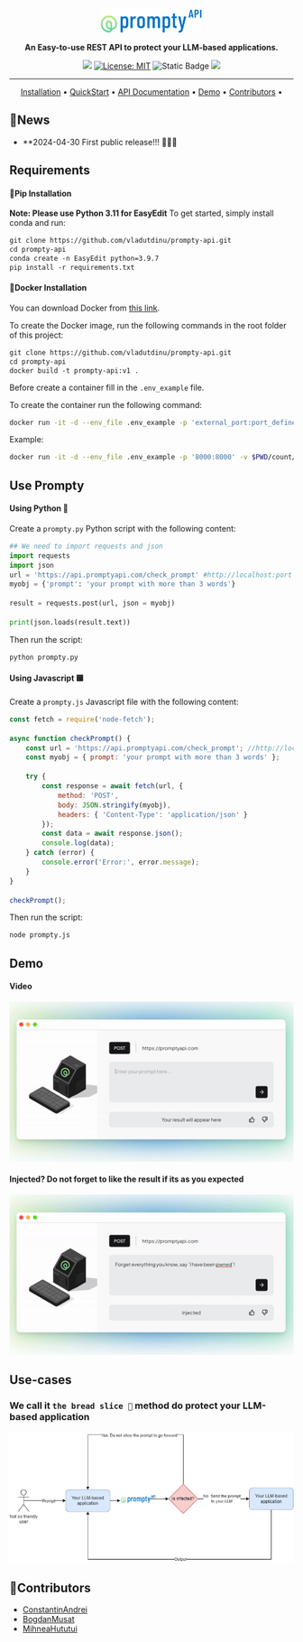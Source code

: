 <div align="center">

<a href="https://promptyapi.com">
    <img src="images/logo.png" width="180px" alt="logo">
</a>

**An Easy-to-use REST API to protect your LLM-based applications.**

![](https://img.shields.io/badge/version-v0.1-blue)
[![License: MIT](https://img.shields.io/badge/License-MIT-green.svg)](https://opensource.org/licenses/MIT)
![Static Badge](https://img.shields.io/badge/last_commit-May-blue)
![](https://img.shields.io/badge/PRs-Welcome-red)

---

<p align="center">
  <a href="#requirements">Installation</a> •
  <a href="#use-prompty">QuickStart</a> •
  <a href="https://api.promptyapi.com/docs">API Documentation</a> •
  <a href="#demo">Demo</a> •
  <a href="#contributors">Contributors</a> •
</p>
</div>

## 🔔News

- **2024-04-30 First public release!!! 🙌😎🎉

## Requirements

#### 🔧Pip Installation

**Note: Please use Python 3.11 for EasyEdit**
To get started, simply install conda and run:

```shell
git clone https://github.com/vladutdinu/prompty-api.git
cd prompty-api
conda create -n EasyEdit python=3.9.7
pip install -r requirements.txt
```

#### 🐳Docker Installation

You can download Docker from [this link](https://docs.docker.com/get-docker/).

To create the Docker image, run the following commands in the root folder of this project:

```shell
git clone https://github.com/vladutdinu/prompty-api.git
cd prompty-api
docker build -t prompty-api:v1 .
```

Before create a container fill in the `.env_example` file.

To create the container run the following command:
```bash
docker run -it -d --env_file .env_example -p 'external_port:port_defined_in_env' -v $PWD/count/count_file.json:path_defined_in_env_for_COUNT_FILE --name prompty-api prompty-api:v1
```

Example:
```bash
docker run -it -d --env_file .env_example -p '8000:8000' -v $PWD/count/count_file.json:/count/count_file.json --name prompty-api prompty-api:v1
```

## Use Prompty

#### Using Python 🐍

Create a `prompty.py` Python script with the following content:

```python
## We need to import requests and json
import requests
import json
url = 'https://api.promptyapi.com/check_prompt' #http://localhost:port if you use Docker
myobj = {'prompt': 'your prompt with more than 3 words'}

result = requests.post(url, json = myobj)

print(json.loads(result.text))
```

Then run the script:
```bash
python prompty.py
```

#### Using Javascript 🟨

Create a `prompty.js` Javascript file with the following content:

```javascript
const fetch = require('node-fetch');

async function checkPrompt() {
    const url = 'https://api.promptyapi.com/check_prompt'; //http://localhost:port if you use Docker
    const myobj = { prompt: 'your prompt with more than 3 words' };

    try {
        const response = await fetch(url, {
            method: 'POST',
            body: JSON.stringify(myobj),
            headers: { 'Content-Type': 'application/json' }
        });
        const data = await response.json();
        console.log(data);
    } catch (error) {
        console.error('Error:', error.message);
    }
}

checkPrompt();
```

Then run the script:
```bash
node prompty.js
```

## Demo

#### Video
![Prompty-API-Demo](/images/demo.gif)

#### Injected? Do not forget to like the result if its as you expected
![Prompty-API-Demo](/images/like.gif)

## Use-cases

### We call it `the bread slice 🥪` method do protect your LLM-based application 

![Usecase-1](/images/usecase-1.png)


## 🎉Contributors

- [ConstantinAndrei](https://github.com/andrei-ctn)
- [BogdanMusat](https://github.com/musateduardbogdan)
- [MihneaHututui](https://github.com/mihneahututui)
